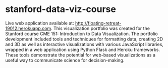 # stanford-data-viz-course
Live web application available at: http://floating-retreat-19012.herokuapp.com.
This visualization portfolio was created for the Stanford course CME 151: Introduction to Data Visualization. The portfolio development included tools and techniques for formatting data, creating 2D and 3D as well as interactive visualizations with various JavaScript libraries, wrapped in a web application using Python Flask and Heroku frameworks. These tools demonstrate the potential for web-based visualizations as a useful way to communicate science for decision-making.
